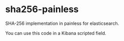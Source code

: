 # sha256-painless
SHA-256 implementation in painless for elasticsearch.

You can use this code in a Kibana scripted field.
